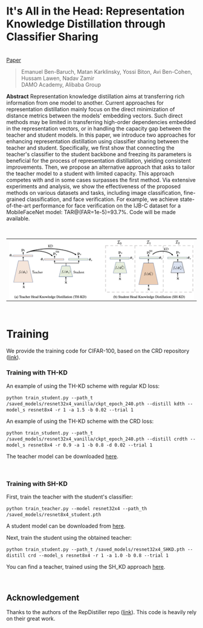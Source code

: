 # It's All in the Head: Representation Knowledge Distillation through Classifier Sharing
<br> [Paper](https://arxiv.org/...)


> Emanuel Ben-Baruch, Matan Karklinsky, Yossi Biton, Avi Ben-Cohen, Hussam Lawen, Nadav Zamir<br/> DAMO Academy, Alibaba
> Group

**Abstract**
Representation knowledge distillation aims at transferring rich information from one model to another.
Current approaches for representation distillation mainly focus on the direct minimization of distance metrics between the models' embedding vectors.
Such direct methods may be limited in transferring high-order dependencies embedded in the representation vectors, or in handling the capacity gap between the teacher and student models. 
In this paper, we introduce two  approaches for enhancing representation distillation using classifier sharing between the teacher and student. 
Specifically, we first show that connecting the teacher's classifier to the student backbone and freezing its parameters is beneficial for the process of representation distillation, yielding consistent improvements. 
Then, we propose an alternative approach that asks to tailor the teacher model to a student with limited capacity. This approach competes with and in some cases surpasses the first method.
Via extensive experiments and analysis, we show the effectiveness of the proposed methods on various datasets and tasks, including image classification, fine-grained classification, and face verification. 
For example, we achieve state-of-the-art performance for face verification on the IJB-C dataset for a MobileFaceNet model: TAR@(FAR=1e-5)=93.7\%. Code will be made available.

&nbsp;

<p align="center">
 <table class="tg">
  <tr>
    <td class="tg-c3ow"><img src="Figure_HeadSharingKD.png" align="center" width="1000" ></td>
  </tr>
</table>
</p> 

&nbsp;

# Training
We provide the training code for CIFAR-100, based on the CRD repository ([link](https://github.com/HobbitLong/RepDistiller)). 

### Training with TH-KD
An example of using the TH-KD scheme with regular KD loss: 
```
python train_student.py --path_t /saved_models/resnet32x4_vanilla/ckpt_epoch_240.pth --distill kdth --model_s resnet8x4 -r 1 -a 1.5 -b 0.02 --trial 1
```

An example of using the TH-KD scheme with the CRD loss:
```
python train_student.py --path_t /saved_models/resnet32x4_vanilla/ckpt_epoch_240.pth --distill crdth --model_s resnet8x4 -r 0.9 -a 1 -b 0.8 -d 0.02 --trial 1
```
The teacher model can be downloaded [here](https://miil-public-eu.oss-eu-central-1.aliyuncs.com/model-zoo/HeadSharingKD/ckpt_epoch_240.pth).

&nbsp;

### Training with SH-KD
First, train the teacher with the student's classifier:
```
python train_teacher.py --model resnet32x4 --path_th /saved_models/resnet8x4_student.pth
```
A student model can be downloaded from [here](https://miil-public-eu.oss-eu-central-1.aliyuncs.com/model-zoo/HeadSharingKD/resnet8x4_student.pth).

Next, train the student using the obtained teacher:
```
python train_student.py --path_t /saved_models/resnet32x4_SHKD.pth --distill crd --model_s resnet8x4 -r 1 -a 1.0 -b 0.8 --trial 1
```
You can find a teacher, trained using the SH_KD approach [here](https://miil-public-eu.oss-eu-central-1.aliyuncs.com/model-zoo/HeadSharingKD/resnet32x4_SHKD.pth).

&nbsp;


## Acknowledgement
Thanks to the authors of the RepDistiller repo ([link](https://github.com/HobbitLong/RepDistiller)). This code is heavily rely on their great work.
